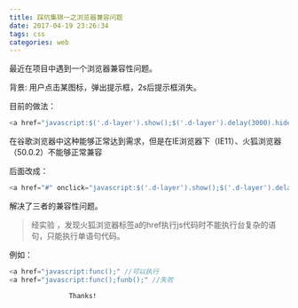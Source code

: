 ```yaml
---
title: 踩坑集锦一之浏览器兼容问题
date: 2017-04-19 23:26:34
tags: css
categories: web
---
```


最近在项目中遇到一个浏览器兼容性问题。

背景: 用户点击某图标，弹出提示框，2s后提示框消失。

<!--more-->

目前的做法：  
```javascript
<a href="javascript:$('.d-layer').show();$('.d-layer').delay(3000).hide(0)"><img src="xxx"/></a>
```
在谷歌浏览器中这种能够正常达到需求，但是在IE浏览器下（IE11）、火狐浏览器（50.0.2）不能够正常兼容

后面改成：
```javascript
<a href="#" onclick="javascript:$('.d-layer').show();$('.d-layer').delay(3000).hide(0)"><img src="xxx"/></a>
```

解决了三者的兼容性问题。

>经实验 ，发现火狐浏览器标签a的href执行js代码时不能执行台复杂的语句，只能执行单语句代码。

例如：
```javascript
<a href="javascript:func();" //可以执行
<a href="javascript:func();funb();" //失败
```

                   Thanks!
